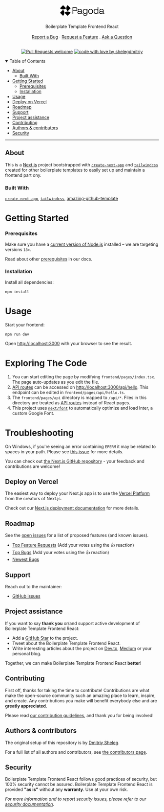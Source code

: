 <h1 align="center">
  <a href="https://github.com/shelegdmitriy/boilerplate-template-frontend">
    <picture>
      <source media="(prefers-color-scheme: dark)" srcset="https://raw.githubusercontent.com/shelegdmitriy/boilerplate-template-frontend/main/docs/images/pagoda_logo_light.png">
      <source media="(prefers-color-scheme: light)" srcset="https://raw.githubusercontent.com/shelegdmitriy/boilerplate-template-frontend/main/docs/images/pagoda_logo_dark.png">
      <img alt="" src="https://raw.githubusercontent.com/shelegdmitriy/boilerplate-template-frontend/main/docs/images/pagoda_logo_dark.png">
    </picture>
  </a>
</h1>

<div align="center">
  Boilerplate Template Frontend React
  <br />
  <br />
  <a href="https://github.com/shelegdmitriy/boilerplate-template-frontend/issues/new?assignees=&labels=bug&template=01_BUG_REPORT.md&title=bug%3A+">Report a Bug</a>
  ·
  <a href="https://github.com/shelegdmitriy/boilerplate-template-frontend/issues/new?assignees=&labels=enhancement&template=02_FEATURE_REQUEST.md&title=feat%3A+">Request a Feature</a>
  .
  <a href="https://github.com/shelegdmitriy/boilerplate-template-frontend/issues/new?assignees=&labels=question&template=04_SUPPORT_QUESTION.md&title=support%3A+">Ask a Question</a>
</div>

<div align="center">
<br />

[![Pull Requests welcome](https://img.shields.io/badge/PRs-welcome-ff69b4.svg?style=flat-square)](https://github.com/shelegdmitriy/boilerplate-template-frontend/issues?q=is%3Aissue+is%3Aopen+label%3A%22help+wanted%22)
[![code with love by shelegdmitriy](https://img.shields.io/badge/%3C%2F%3E%20with%20%E2%99%A5%20by-shelegdmitriy-ff1414.svg?style=flat-square)](https://github.com/shelegdmitriy)

</div>

<details open="open">
<summary>Table of Contents</summary>

- [About](#about)
  - [Built With](#built-with)
- [Getting Started](#getting-started)
  - [Prerequisites](#prerequisites)
  - [Installation](#installation)
- [Usage](#usage)
- [Deploy on Vercel](#deploy-on-vercel)
- [Roadmap](#roadmap)
- [Support](#support)
- [Project assistance](#project-assistance)
- [Contributing](#contributing)
- [Authors & contributors](#authors--contributors)
- [Security](#security)

</details>

---

## About

This is a [Next.js](https://nextjs.org/) project bootstrapped with [`create-next-app`](https://github.com/vercel/next.js/tree/canary/packages/create-next-app) and [`tailwindcss`](https://tailwindcss.com/docs/guides/nextjs) created for other boilerplate templates to easily set up and maintain a frontend part ony.

### Built With

[`create-next-app`](https://github.com/vercel/next.js/tree/canary/packages/create-next-app), [`tailwindcss`](https://tailwindcss.com/docs/guides/nextjs),  [amazing-github-template](https://github.com/dec0dOS/amazing-github-template)

Getting Started
==================

### Prerequisites

Make sure you have a [current version of Node.js](https://nodejs.org/en/about/releases/) installed – we are targeting versions `18>`.

Read about other [prerequisites](https://docs.near.org/develop/prerequisites) in our docs.

### Installation


Install all dependencies:

    npm install


Usage
=====

Start your frontend:

    npm run dev

Open [http://localhost:3000](http://localhost:3000) with your browser to see the result.

Exploring The Code
==================

1. You can start editing the page by modifying `frontend/pages/index.tsx`. The page auto-updates as you edit the file.
2. [API routes](https://nextjs.org/docs/api-routes/introduction) can be accessed on [http://localhost:3000/api/hello](http://localhost:3000/api/hello). This endpoint can be edited in `frontend/pages/api/hello.ts`.
3. The `frontend/pages/api` directory is mapped to `/api/*`. Files in this directory are treated as [API routes](https://nextjs.org/docs/api-routes/introduction) instead of React pages.
4. This project uses [`next/font`](https://nextjs.org/docs/basic-features/font-optimization) to automatically optimize and load Inter, a custom Google Font.


Troubleshooting
===============

On Windows, if you're seeing an error containing `EPERM` it may be related to spaces in your path. Please see [this issue](https://github.com/zkat/npx/issues/209) for more details.


  [create-next-app]: https://github.com/vercel/next.js/tree/canary/packages/create-next-app
  [Node.js]: https://nodejs.org/en/download/package-manager
  [tailwindcss]: https://tailwindcss.com/docs/guides/nextjs

You can check out [the Next.js GitHub repository](https://github.com/vercel/next.js/) - your feedback and contributions are welcome!

## Deploy on Vercel

The easiest way to deploy your Next.js app is to use the [Vercel Platform](https://vercel.com/new?utm_medium=default-template&filter=next.js&utm_source=create-next-app&utm_campaign=create-next-app-readme) from the creators of Next.js.

Check out our [Next.js deployment documentation](https://nextjs.org/docs/deployment) for more details.

## Roadmap

See the [open issues](https://github.com/shelegdmitriy/boilerplate-template-frontend/issues) for a list of proposed features (and known issues).

- [Top Feature Requests](https://github.com/shelegdmitriy/boilerplate-template-frontend/issues?q=label%3Aenhancement+is%3Aopen+sort%3Areactions-%2B1-desc) (Add your votes using the 👍 reaction)
- [Top Bugs](https://github.com/shelegdmitriy/boilerplate-template-frontend/issues?q=is%3Aissue+is%3Aopen+label%3Abug+sort%3Areactions-%2B1-desc) (Add your votes using the 👍 reaction)
- [Newest Bugs](https://github.com/shelegdmitriy/boilerplate-template-frontend/issues?q=is%3Aopen+is%3Aissue+label%3Abug)

## Support

Reach out to the maintainer:

- [GitHub issues](https://github.com/shelegdmitriy/boilerplate-template-frontend/issues/new?assignees=&labels=question&template=04_SUPPORT_QUESTION.md&title=support%3A+)

## Project assistance

If you want to say **thank you** or/and support active development of Boilerplate Template Frontend React:

- Add a [GitHub Star](https://github.com/shelegdmitriy/boilerplate-template-frontend) to the project.
- Tweet about the Boilerplate Template Frontend React.
- Write interesting articles about the project on [Dev.to](https://dev.to/), [Medium](https://medium.com/) or your personal blog.

Together, we can make Boilerplate Template Frontend React **better**!

## Contributing

First off, thanks for taking the time to contribute! Contributions are what make the open-source community such an amazing place to learn, inspire, and create. Any contributions you make will benefit everybody else and are **greatly appreciated**.


Please read [our contribution guidelines](docs/CONTRIBUTING.md), and thank you for being involved!

## Authors & contributors

The original setup of this repository is by [Dmitriy Sheleg](https://github.com/shelegdmitriy).

For a full list of all authors and contributors, see [the contributors page](https://github.com/shelegdmitriy/boilerplate-template-frontend/contributors).

## Security

Boilerplate Template Frontend React follows good practices of security, but 100% security cannot be assured.
Boilerplate Template Frontend React is provided **"as is"** without any **warranty**. Use at your own risk.

_For more information and to report security issues, please refer to our [security documentation](docs/SECURITY.md)._
